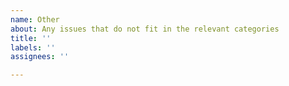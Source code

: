 ```yaml
---
name: Other
about: Any issues that do not fit in the relevant categories
title: ''
labels: ''
assignees: ''

---
```



